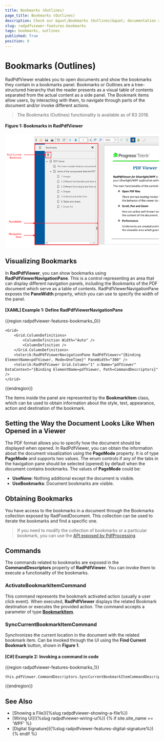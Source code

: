```yaml
---
title: Bookmarks (Outlines)
page_title: Bookmarks (Outlines)
description: Check our &quot;Bookmarks (Outlines)&quot; documentation article for the RadPdfViewer {{ site.framework_name }} control.
slug: radpdfviewer-features-bookmarks
tags: bookmarks, outlines
published: True
position: 0
---
```


# Bookmarks (Outlines)

RadPdfViewer enables you to open documents and show the bookmarks they contain in a bookmarks panel. Bookmarks or Outlines are a tree-structured hierarchy that the reader presents as a visual table of contents separated from the actual content as a side panel. The Bookmark items allow users, by interacting with them, to navigate through parts of the document and/or invoke different actions.  

>The Bookmarks (Outlines) functionality is available as of R3 2018. 


#### Figure 1: Bookmarks in RadPdfViewer
![WPF RadPdfViewer Bookmarks in RadPdfViewer](images/RadPdfViewer_Bookmarks_01.png)


## Visualizing Bookmarks

In **RadPdfViewer**, you can show bookmarks using **RadPdfViewerNavigationPane**. This is a control representing an area that can display different navigation panels, including the Bookmarks of the PDF document which serve as a table of contents. RadPdfViewerNavigationPane exposes the **PaneWidth** property, which you can use to specify the width of the panel.

#### [XAML] Example 1: Define RadPdfViewerNavigationPane

{{region radpdfviewer-features-bookmarks_0}}

	<Grid>
	    <Grid.ColumnDefinitions>
	        <ColumnDefinition Width="Auto" />
	        <ColumnDefinition />
	    </Grid.ColumnDefinitions>
	    <telerik:RadPdfViewerNavigationPane RadPdfViewer="{Binding ElementName=pdfViewer, Mode=OneTime}" PaneWidth="300" />
	    <telerik:RadPdfViewer Grid.Column="1" x:Name="pdfViewer" DataContext="{Binding ElementName=pdfViewer, Path=CommandDescriptors}" />
	</Grid>
{{endregion}}


The items inside the panel are represented by the **BookmarkItem** class, which can be used to obtain information about the style, text, appearance, action and destination of the bookmark.


## Setting the Way the Document Looks Like When Opened in a Viewer

The PDF format allows you to specify how the document should be displayed when opened. In RadPdfViewer, you can obtain the information about the document visualization using the **PageMode** property. It is of type **PageMode** and supports two values. The enum controls if any of the tabs in the havigation pane should be selected (opened) by default when the document contains bookmarks. The values of **PageMode** could be:

* **UseNone**: Nothing additional except the document is visible. 
* **UseBookmarks**: Document bookmarks are visible.

## Obtaining Bookmarks

You have access to the bookmarks in a document through the Bookmarks collection exposed by RadFixedDocument. This collection can be used to iterate the bookmarks and find a specific one.

>If you need to modify the collection of bookmarks or a particular bookmark, you can use the [API exposed by PdfProcessing](https://docs.telerik.com/devtools/document-processing/libraries/radpdfprocessing/features/bookmarks).


## Commands

The commands related to bookmarks are exposed in the **CommandDescriptors** property of **RadPdfViewer**. You can invoke them to execute a functionality of the bookmarks.

### ActivateBookmarkItemCommand

This command represents the bookmark activated action (usually a user click event). When executed, **RadPdfViewer** displays the related Bookmark destination or executes the provided action. The command accepts a parameter of type [**BookmarkItem**](https://docs.telerik.com/devtools/wpf/api/telerik.windows.documents.fixed.model.navigation.bookmarkitem). 

### SyncCurrentBookmarkItemCommand

Synchronizes the current location in the document with the related bookmark item. Can be invoked through the UI using the **Find Current Bookmark** button, shown in **Figure 1**.

#### [C#] Example 2: Invoking a command in code

{{region radpdfviewer-features-bookmarks_1}}

	this.pdfViewer.CommandDescriptors.SyncCurrentBookmarkItemCommandDescriptor.Command.Execute(null);
{{endregion}}


## See Also

* [Showing a File]({%slug radpdfviewer-showing-a-file%})
* [Wiring UI]({%slug radpdfviewer-wiring-ui%})
{% if site.site_name == 'WPF' %} 
* [Digital Signature]({%slug radpdfviewer-features-digital-signature%})
{% endif %}